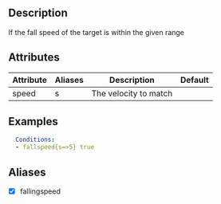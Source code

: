 ## Description
If the fall speed of the target is within the given range


## Attributes

| Attribute | Aliases   | Description                                                          | Default |
|-----------|-----------|----------------------------------------------------------------------|---------|
| speed     | s         | The velocity to match                                                |         |


## Examples

```yaml
  Conditions:
  - fallspeed{s=>5} true
```


## Aliases
- [x] fallingspeed